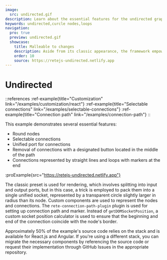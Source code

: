 ```yaml
---
image:
  src: undirected.gif
description: Learn about the essential features for the undirected graph, including circle nodes, selectable connections, a unified port for connections, removal of connections with a designated button, and connections represented by straight lines and loops with markers at the end
keywords: undirected,curcle nodes,loops
navigation:
  pro: true
  preview: undirected.gif
  showcase:
    title: Malleable to changes
    description: Aside from its classic appearance, the framework empowers you to exponentially expand it beyond recognition
    order: 10
    source: https://retejs-undirected.netlify.app
---
```


# Undirected

::references
:ref-example{title="Customization" link="/examples/customization/react"}
:ref-example{title="Selectable connections" link="/examples/selectable-connections"}
:ref-example{title="Connection path" link="/examples/connection-path"}
::

This example demonstrates several essential features:

- Round nodes
- Selectable connections
- Unified port for connections
- Removal of connections with a designated button located in the middle of the path
- Connections represented by straight lines and loops with markers at the end

:proExample{src="https://retejs-undirected.netlify.app"}

The classic preset is used for rendering, which involves splitting into input and output ports, but in this case, a trick is employed to pack them into a single unified socket, represented by a transparent circle slightly larger in radius than its node. Custom components are used to represent the nodes and connections. The `rete-connection-path-plugin` plugin is used for setting up connection path and marker. Instead of `getDOMSocketPosition`, a custom socket position calculator is used to ensure that the beginning and end of the connection coincide with the node's border.

Approximately 50% of the example's source code relies on the stack and is available for React.js and Angular. If you're using a different stack, you can migrate the necessary components by referencing the source code or request their implementation through GitHub Issues in the appropriate repository.
